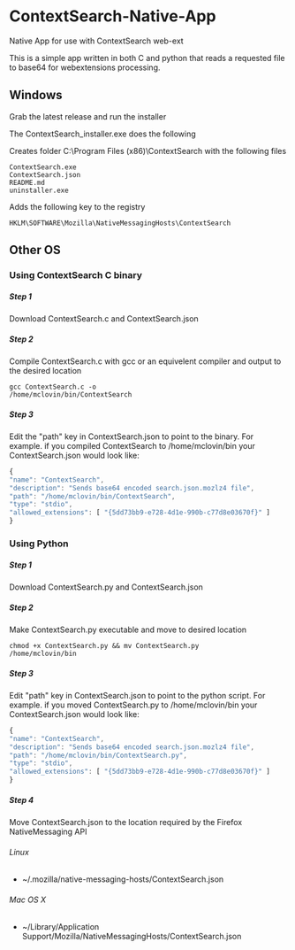# ContextSearch-Native-App
Native App for use with ContextSearch web-ext

This is a simple app written in both C and python that reads a requested file to base64 for webextensions processing.

## Windows
Grab the latest release and run the installer

The ContextSearch_installer.exe does the following

Creates folder C:\Program Files (x86)\ContextSearch with the following files

    ContextSearch.exe
    ContextSearch.json
    README.md
    uninstaller.exe

Adds the following key to the registry

<code>HKLM\SOFTWARE\Mozilla\NativeMessagingHosts\ContextSearch</code>

## Other OS

### Using ContextSearch C binary 
##### Step 1
Download ContextSearch.c and ContextSearch.json
##### Step 2
Compile ContextSearch.c with gcc or an equivelent compiler and output to the desired location

<code>gcc ContextSearch.c -o /home/mclovin/bin/ContextSearch</code>
##### Step 3
Edit the "path" key in ContextSearch.json to point to the binary.  For example. if you compiled ContextSearch to  /home/mclovin/bin your ContextSearch.json would look like:

```javascript
{
"name": "ContextSearch",
"description": "Sends base64 encoded search.json.mozlz4 file",
"path": "/home/mclovin/bin/ContextSearch",
"type": "stdio",
"allowed_extensions": [ "{5dd73bb9-e728-4d1e-990b-c77d8e03670f}" ]
}
```

### Using Python 
##### Step 1
Download ContextSearch.py and ContextSearch.json
##### Step 2
Make ContextSearch.py executable and move to desired location

<code>chmod +x ContextSearch.py && mv ContextSearch.py /home/mclovin/bin</code>
##### Step 3
Edit "path" key in ContextSearch.json to point to the python script.  For example. if you moved ContextSearch.py to  /home/mclovin/bin your ContextSearch.json would look like:

```javascript
{
"name": "ContextSearch",
"description": "Sends base64 encoded search.json.mozlz4 file",
"path": "/home/mclovin/bin/ContextSearch.py",
"type": "stdio",
"allowed_extensions": [ "{5dd73bb9-e728-4d1e-990b-c77d8e03670f}" ]
}
```

##### Step 4
Move ContextSearch.json to the location required by the Firefox NativeMessaging API

###### Linux
* ~/.mozilla/native-messaging-hosts/ContextSearch.json

###### Mac OS X
* ~/Library/Application Support/Mozilla/NativeMessagingHosts/ContextSearch.json

